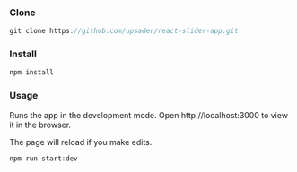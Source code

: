 ### Clone

```js
git clone https://github.com/upsader/react-slider-app.git
```

### Install

```js
npm install
```

### Usage
Runs the app in the development mode.
Open http://localhost:3000 to view it in the browser.

The page will reload if you make edits.

```js
npm run start:dev
```

